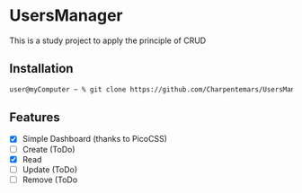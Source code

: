 # UsersManager

This is a study project to apply the principle of CRUD

## Installation

```bash
user@myComputer ~ % git clone https://github.com/Charpentemars/UsersManager.git
```

## Features
- [x] Simple Dashboard (thanks to PicoCSS)
- [ ] Create (ToDo)
- [x] Read
- [ ] Update (ToDo)
- [ ] Remove (ToDo
